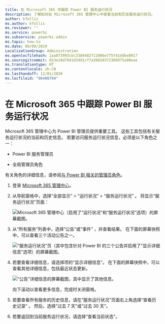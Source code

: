 ```yaml
---
title: 在 Microsoft 365 中跟踪 Power BI 服务运行状况
description: 了解如何在 Microsoft 365 管理中心中查看当前和历史服务运行状况。
author: kfollis
ms.author: kfollis
ms.reviewer: ''
ms.service: powerbi
ms.subservice: powerbi-admin
ms.topic: how-to
ms.date: 09/09/2019
LocalizationGroup: Administration
ms.openlocfilehash: 1aa873993cbc3384482f11086e775f41ddbe8917
ms.sourcegitcommit: 653e18d7041d3dd1cf7a38010372366975a98eae
ms.translationtype: HT
ms.contentlocale: zh-CN
ms.lasthandoff: 12/01/2020
ms.locfileid: "96408794"
---
```

# <a name="track-power-bi-service-health-in-microsoft-365"></a>在 Microsoft 365 中跟踪 Power BI 服务运行状况

Microsoft 365 管理中心为 Power BI 管理员提供重要工具。 这些工具包括有关服务运行状况的当前和历史信息。 若要访问服务运行状况信息，必须是以下角色之一：

* Power BI 服务管理员

* 全局管理员角色

有关角色的详细信息，请参阅[与 Power BI 相关的管理员角色](service-admin-administering-power-bi-in-your-organization.md#administrator-roles-related-to-power-bi)。

1. 登录 [MIcrosoft 365 管理中心](https://portal.office.com/adminportal)。

1. 从导航窗格中，选择“全部显示” > “运行状况” > “服务运行状况”  。 将显示“服务运行状况”页面：

    ![Microsoft 365 管理中心（启用了“运行状况”和“服务运行状况”选项）的屏幕截图。](media/service-admin-health/service-health-tile.png)

1. 从“所有服务”列表中，选择“公告”或“事件” ，并查看结果。 在下面的屏幕快照中，可以查看三个活动公告之一。

    ![“服务运行状况”页（其中包含针对 Power BI 的三个公告并启用了“显示详细信息”选项）的屏幕截图。](media/service-admin-health/active-advisories.png)

1. 若要查看详细信息，请选择项的“显示详细信息”。 在下面的屏幕快照中，可以查看其他详细信息，包括最近状态更新。

    ![“公告”详细信息的屏幕截图，其中显示了其他信息。](media/service-admin-health/advisory-details.png)

    向下滚动以查看更多信息，完成时关闭窗格。

1. 若要查看所有服务的历史信息，请在“服务运行状况”页面右上角选择“查看历史记录” 。 然后，选择“过去 7 天”或“过去 30 天”。 

1. 若要返回到当前服务运行状况，请选择“查看当前状态”。